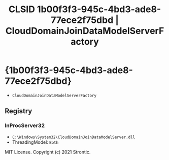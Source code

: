 ﻿---
title: "CLSID 1b00f3f3-945c-4bd3-ade8-77ece2f75dbd | CloudDomainJoinDataModelServerFactory"
excerpt: What is COM-Object CLSID 1b00f3f3-945c-4bd3-ade8-77ece2f75dbd?
---

# {1b00f3f3-945c-4bd3-ade8-77ece2f75dbd}

* `CloudDomainJoinDataModelServerFactory`

## Registry


### InProcServer32

* `C:\Windows\System32\CloudDomainJoinDataModelServer.dll`
* ThreadingModel: `Both`

MIT License. Copyright (c) 2021 Strontic.



